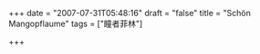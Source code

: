 +++
date = "2007-07-31T05:48:16"
draft = "false"
title = "Schön Mangopflaume"
tags = ["瞳者菲林"]

+++



  



  &nbsp;



  
